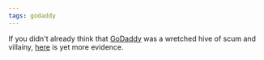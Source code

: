 ```yaml
---
tags: godaddy
---
```


If you didn't already think that [GoDaddy](/wiki/GoDaddy) was a wretched hive of scum and villainy, [here](http://community.namecheap.com/blog/2011/12/26/godaddy-transfer-update/) is yet more evidence.
